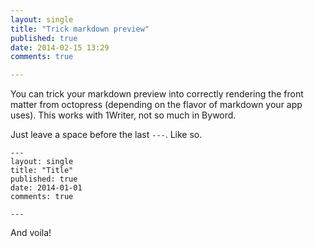 ```yaml
---
layout: single
title: "Trick markdown preview"
published: true
date: 2014-02-15 13:29
comments: true

---
```


You can trick your markdown preview into correctly rendering the front matter from octopress (depending on the flavor of markdown your app uses). This works with 1Writer, not so much in Byword.

Just leave a space before the last `---`. Like so.

    ---
    layout: single
    title: "Title"
    published: true
    date: 2014-01-01
    comments: true
    
    ---

And voila!
